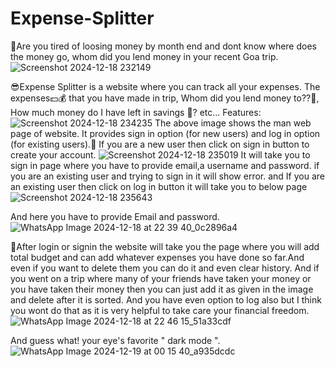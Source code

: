 # Expense-Splitter
😤Are you tired of loosing money by month end and dont know where does the money go, whom did you lend money in your recent Goa trip.
![Screenshot 2024-12-18 232149](https://github.com/user-attachments/assets/41440b4c-5dd6-4ec0-8e32-9068fc2632c5)

😎Expense Splitter is a website where you can track all your expenses. The expenses💵💰 that you have made in trip, Whom did you lend money to??🧐, How much money do I have left in savings 👛? etc...
Features:
![Screenshot 2024-12-18 234235](https://github.com/user-attachments/assets/f03e044c-6483-4914-9908-8f99fa3a286b)
The above image shows the man web page of website. It provides sign in option (for new users) and log in option (for existing users).👤
If you are a new user then click on sign in button to create your account.
![Screenshot 2024-12-18 235019](https://github.com/user-attachments/assets/a4865e5d-e94f-4232-aba7-8f97fb54650a)
It will take you to sign in page where you have to provide email,a username and password.
if you are an existing user and trying to sign in it will show error.
and 
If you are an existing user then click on log in button it will take you to below page![Screenshot 2024-12-18 235643](https://github.com/user-attachments/assets/d8ee4f00-d407-4c21-a14b-c2e77dfec5fa)

And here you have to provide Email and password.
![WhatsApp Image 2024-12-18 at 22 39 40_0c2896a4](https://github.com/user-attachments/assets/c9b5c02a-7ed9-4b91-bac2-2b3c88a9c54f)


📃After login or signin the website will take you the page where you will add total budget and can add whatever expenses you have done so far.And even if you want to delete them you can do it and even clear history.
And if you went on a trip where many of your friends have taken your money or you have taken their money then you can just add it as given in the image and delete after it is sorted.
And you have even option to log also but I think you wont do that as it is very helpful to take care your financial freedom.
![WhatsApp Image 2024-12-18 at 22 46 15_51a33cdf](https://github.com/user-attachments/assets/b333b55f-79e7-41e9-a2fe-cbccc99d9003)


And guess what! your eye's favorite " dark mode ".
![WhatsApp Image 2024-12-19 at 00 15 40_a935dcdc](https://github.com/user-attachments/assets/0d297645-8ee4-4e6b-a963-694736427b74)





